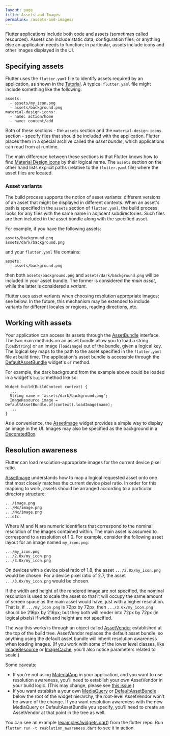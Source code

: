 ```yaml
---
layout: page
title: Assets and Images
permalink: /assets-and-images/
---
```


Flutter applications include both code and assets (sometimes called resources).
Assets can include static data, configuration files, or anything else an
application needs to function; in particular, assets include icons and other
images displayed in the UI.

## Specifying assets

Flutter uses the `flutter.yaml` file to identify assets required by an
application, as shown in the [Tutorial](/tutorial/). A typical `flutter.yaml`
file might include something like the following:

    assets:
      - assets/my_icon.png
      - assets/background.png
    material-design-icons:
      - name: action/home
      - name: content/add

Both of these sections - the `assets` section and the `material-design-icons`
section - specify files that should be included with the application. Flutter
places them in a special archive called the _asset bundle_, which applications
can read from at runtime.

The main difference between these sections is that Flutter knows how to find
[Material Design icons](https://design.google.com/icons/) by their logical
name. The `assets` section on the other hand lists explicit paths (relative to
the `flutter.yaml` file) where the asset files are located.

### Asset variants

The build process supports the notion of asset variants: different versions of
an asset that might be displayed in different contexts. When an asset's path is
specified in the `assets` section of `flutter.yaml`, the build process looks for
any files with the same name in adjacent subdirectories. Such files are then
included in the asset bundle along with the specified asset.

For example, if you have the following assets:

    assets/background.png
    assets/dark/background.png

and your `flutter.yaml` file contains:

    assets:
      - assets/background.png

then both `assets/background.png` and `assets/dark/background.png` will be
included in your asset bundle. The former is considered the _main asset_, while
the latter is considered a _variant_.

Flutter uses asset variants when choosing resolution appropriate images; see
below. In the future, this mechanism may be extended to include variants for
different locales or regions, reading directions, etc.

## Working with assets

Your application can access its assets through the
[AssetBundle](http://docs.flutter.io/flutter/services/AssetBundle-class.html)
interface. The two main methods on an asset bundle allow you to load a string
(`loadString`) or an image (`loadImage`) out of the bundle, given a logical key.
The logical key maps to the path to the asset specified in the `flutter.yaml`
file at build time. The application's asset bundle is accessible through the
[DefaultAssetBundle](http://docs.flutter.io/flutter/widgets/DefaultAssetBundle/of.html)
widget's `of` method.

For example, the dark background from the example above could be loaded in a
widget's `build` method like so:

    Widget build(BuildContext context) {
      ...
      String name = 'assets/dark/background.png';
      ImageResource image = DefaultAssetBundle.of(context).loadImage(name);
      ...
    }

As a convenience, the
[AssetImage](http://docs.flutter.io/flutter/widgets/AssetImage-class.html)
widget provides a simple way to display an image in the UI.  Images may also
be specified as the background in a
[DecoratedBox](http://docs.flutter.io/flutter/widgets/DecoratedBox-class.html).

## Resolution awareness

Flutter can load resolution-appropriate images for the current device
pixel ratio.

[AssetImage](http://docs.flutter.io/flutter/widgets/AssetImage-class.html)
understands how to map a logical requested asset onto one that most
closely matches the current device pixel ratio. In order for this mapping to
work, assets should be arranged according to a particular directory structure:

    .../image.png
    .../Mx/image.png
    .../Nx/image.png
    ...etc.

Where M and N are numeric identifiers that correspond to the nominal resolution
of the images contained within. The main asset is assumed to correspond to a
resolution of 1.0. For example, consider the following asset layout for an
image named `my_icon.png`:

    .../my_icon.png
    .../2.0x/my_icon.png
    .../3.0x/my_icon.png

On devices with a device pixel ratio of 1.8, the asset `.../2.0x/my_icon.png`
would be chosen. For a device pixel ratio of 2.7, the asset
`.../3.0x/my_icon.png` would be chosen.

If the width and height of the rendered image are not specified, the nominal
resolution is used to scale the asset so that it will occupy the same amount
of screen space as the main asset would have, just with a higher resolution.
That is, if `.../my_icon.png` is 72px by 72px, then `.../3.0x/my_icon.png`
should be 216px by 216px; but they both will render into 72px by 72px
(in logical pixels) if width and height are not specified.

The way this works is through an object called
[AssetVendor](http://docs.flutter.io/flutter/widgets/AssetVendor-class.html)
established at the top of the build tree. AssetVendor replaces the default asset
bundle, so anything using the default asset bundle will inherit resolution
awareness when loading images.  (If you work with some of the lower level
classes, like
[ImageResource](http://docs.flutter.io/flutter/services/ImageResource-class.html)
or
[ImageCache](http://docs.flutter.io/flutter/services/ImageCache-class.html),
you'll also notice parameters related to scale.)

Some caveats:

* If you're not using
  [MaterialApp](http://docs.flutter.io/flutter/material/MaterialApp-class.html)
  in your application, and you want to use resolution awareness, you'll need to
  establish your own AssetVendor in your build logic. (This may change, please see
  [this issue](https://github.com/flutter/flutter/issues/1346).)
* If you want establish a your own
  [MediaQuery](http://docs.flutter.io/flutter/widgets/MediaQuery-class.html) or
  [DefaultAssetBundle](http://docs.flutter.io/flutter/widgets/DefaultAssetBundle-class.html)
  below the root of the widget hierarchy, the root-level AssetVendor won't be
  aware of the change.  If you want resolution awareness with the new MediaQuery
  or DefaultAssetBundle you specify, you'll need to create an AssetVendor at
  that point in the tree as well.

You can see an example
([examples/widgets.dart](https://github.com/flutter/flutter/tree/master/examples/widgets))
from the flutter repo.
Run `flutter run -t resolution_awareness.dart` to see it in action.

